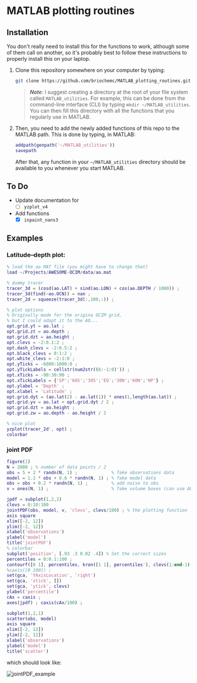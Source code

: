 # MATLAB plotting routines

## Installation

You don't really need to install this for the functions to work, although some of them call on another, so it's probably best to follow these instructions to properly install this on your laptop.

1. Clone this repository somewhere on your computer by typing:

    ```bash
    git clone https://github.com/briochemc/MATLAB_plotting_routines.git
    ```

    > ***Note***: I suggest creating a directory at the root of your file system called `MATLAB_utilities`.
    > For example, this can be done from the command-line interface (CLI) by typing `mkdir ~/MATLAB_utilities`.
    > You can then fill this directory with all the functions that you regularly use in MATLAB.


1. Then, you need to add the newly added functions of this repo to the MATLAB path.
    This is done by typing, in MATLAB:

    ```matlab
    addpath(genpath('~/MATLAB_utilities'))
    savepath
    ```

    After that, any function in your `~/MATLAB_utilities` directory should be available to you whenever you start MATLAB.

## To Do

- Update documentation for
  - [ ] `yzplot_v4`
- Add functions
  - [x] `inpaint_nans3`

## Examples

### Latitude–depth plot:

```matlab
% load the ao MAT file (you might have to change that)
load ~/Projects/AWESOME-OCIM/data/ao.mat

% dummy tracer
tracer_3d = (cosd(ao.LAT) + sind(ao.LON) + cos(ao.DEPTH / 1000)) ;
tracer_3d(find(~ao.OCN)) = nan ;
tracer_2d = squeeze(tracer_3d(:,100,:)) ;

% plot options
% Originally made for the origina OCIM grid,
% but I could adapt it to the AO...
opt.grid.yt = ao.lat ;
opt.grid.zt = ao.depth ;
opt.grid.dzt = ao.height ;
opt.clevs = -2:0.1:2 ;
opt.dash_clevs = -2:0.5:2 ;
opt.black_clevs = 0:1:2 ;
opt.white_clevs = -2:1:0 ;
opt.yTicks = -6000:1000:0 ;
opt.yTickLabels = cellstr(num2str((6:-1:0)')) ;
opt.xTicks = -90:30:90 ;
opt.xTickLabels = {'SP';'60S';'30S';'EQ';'30N';'60N';'NP'} ;
opt.ylabel = 'Depth' ;
opt.xlabel = 'Latitude' ;
opt.grid.dyt = (ao.lat(2) - ao.lat(1)) * ones(1,length(ao.lat)) ;
opt.grid.yv = ao.lat + opt.grid.dyt / 2 ;
opt.grid.dzt = ao.height ;
opt.grid.zw = ao.depth - ao.height / 2

% nice plot
yzplot(tracer_2d', opt) ;
colorbar
```

### joint PDF

```matlab
figure(1)
N = 2000 ; % number of data points / 2
obs = 5 + 2 * randn(N, 1) ;             % fake observations data
model = 1.1 * obs + 0.6 * randn(N, 1) ; % fake model data
obs = obs + 0.2 * randn(N, 1) ;         % add noise to obs
v = ones(N, 1) ;                        % fake volume boxes (can use AO volumes)

jpdf = subplot(1,2,2)
clevs = 0:10:100
jointPDF(obs, model, v, 'clevs', clevs/100) ; % the plotting function
axis square
xlim([-2, 12])
ylim([-2, 12])
xlabel('observations')
ylabel('model')
title('jointPDF')
% colorbar
subplot('position', [.93 .3 0.02 .4]) % Set the correct sizes
percentiles = 0:0.1:100 ;
contourf([0 1], percentiles, kron([1 1], percentiles'), clevs(1:end-1), 'linestyle', 'none')
%caxis([0 100]) ;
set(gca, 'YAxisLocation', 'right')
set(gca, 'xtick', [])
set(gca, 'ytick', clevs)
ylabel('percentile')
cAx = caxis ;
axes(jpdf) ; caxis(cAx/100) ;

subplot(1,2,1)
scatter(obs, model)
axis square
xlim([-2, 12])
ylim([-2, 12])
xlabel('observations')
ylabel('model')
title('scatter')
```

which should look like:

![jointPDF_example](https://user-images.githubusercontent.com/4486578/119079865-5910a800-ba3c-11eb-9912-421824f689db.png)

